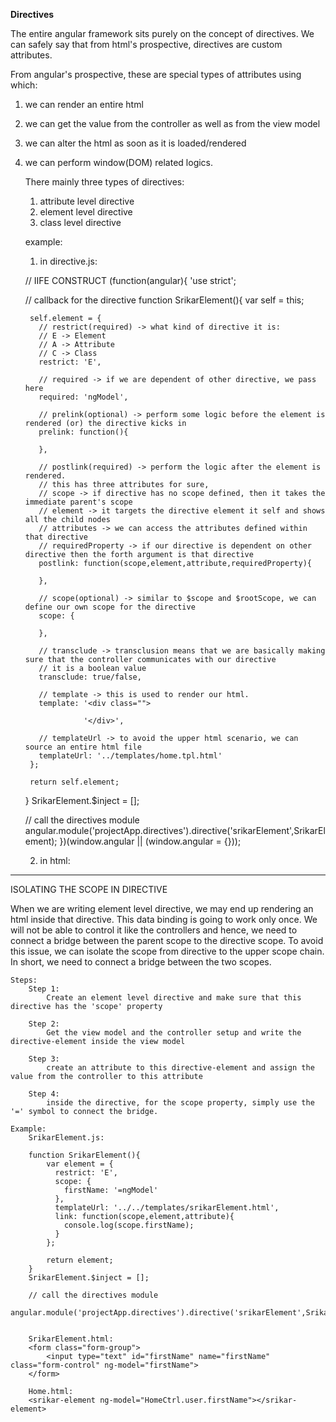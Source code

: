 **Directives**

The entire angular framework sits purely on the concept of directives.
We can safely say that from html's prospective, directives are custom attributes.

From angular's prospective, these are special types of attributes using which:
1. we can render an entire html
2. we can get the value from the controller as well as from the view model
3. we can alter the html as soon as it is loaded/rendered
4. we can perform window(DOM) related logics.


    There mainly three types of directives:
    1. attribute level directive
    2. element level directive
    3. class level directive
    
    
    
    example:
    1. in directive.js:
    
    // IIFE CONSTRUCT
    (function(angular){
      'use strict';
    
      // callback for the directive
      function SrikarElement(){
        var self = this;
    
        self.element = {
          // restrict(required) -> what kind of directive it is:
          // E -> Element
          // A -> Attribute
          // C -> Class
          restrict: 'E',
            
          // required -> if we are dependent of other directive, we pass here
          required: 'ngModel',
            
          // prelink(optional) -> perform some logic before the element is rendered (or) the directive kicks in
          prelink: function(){
    
          },
    
          // postlink(required) -> perform the logic after the element is rendered.
          // this has three attributes for sure,
          // scope -> if directive has no scope defined, then it takes the immediate parent's scope
          // element -> it targets the directive element it self and shows all the child nodes
          // attributes -> we can access the attributes defined within that directive
          // requiredProperty -> if our directive is dependent on other directive then the forth argument is that directive
          postlink: function(scope,element,attribute,requiredProperty){
    
          },
    
          // scope(optional) -> similar to $scope and $rootScope, we can define our own scope for the directive
          scope: {
          
          },
          
          // transclude -> transclusion means that we are basically making sure that the controller communicates with our directive
          // it is a boolean value
          transclude: true/false,
          
          // template -> this is used to render our html.
          template: '<div class="">
          
                    '</div>',
                    
          // templateUrl -> to avoid the upper html scenario, we can source an entire html file
          templateUrl: '../templates/home.tpl.html'
        };
    
        return self.element;
      }
      SrikarElement.$inject = [];
    
      // call the directives module
      angular.module('projectApp.directives').directive('srikarElement',SrikarElement);
    })(window.angular || (window.angular = {}));
    
    2. in html:
    <body>
        <srikar-element></srikar-element>
    </body>
    
_______________________________________________________________________________________________________
    
ISOLATING THE SCOPE IN DIRECTIVE
    
When we are writing element level directive, we may end up rendering an html inside that directive.
This data binding is going to work only once. We will not be able to control it like the controllers and hence, we need to connect a bridge between the parent scope to the directive scope.
To avoid this issue, we can isolate the scope from directive to the upper scope chain.
In short, we need to connect a bridge between the two scopes.

    Steps:
        Step 1:
            Create an element level directive and make sure that this directive has the 'scope' property
            
        Step 2:
            Get the view model and the controller setup and write the directive-element inside the view model
            
        Step 3:
            create an attribute to this directive-element and assign the value from the controller to this attribute
            
        Step 4:
            inside the directive, for the scope property, simply use the '=' symbol to connect the bridge.
            
    Example:
        SrikarElement.js:
        
        function SrikarElement(){
            var element = {
              restrict: 'E',
              scope: {
                firstName: '=ngModel'
              },
              templateUrl: '../../templates/srikarElement.html',
              link: function(scope,element,attribute){
                console.log(scope.firstName);
              }
            };
        
            return element;
        }        
        SrikarElement.$inject = [];
        
        // call the directives module
        angular.module('projectApp.directives').directive('srikarElement',SrikarElement);
          
          
        SrikarElement.html:
        <form class="form-group">
            <input type="text" id="firstName" name="firstName" class="form-control" ng-model="firstName">
        </form>

        Home.html:
        <srikar-element ng-model="HomeCtrl.user.firstName"></srikar-element>
    
    
    
    
    
    
    
    
    
    
    
    
    
    
    
    
    